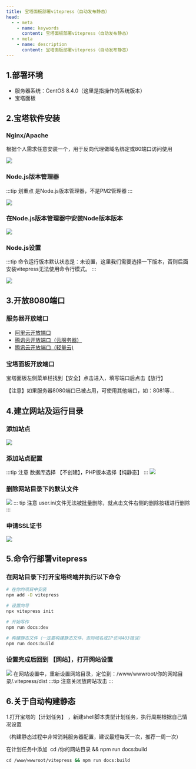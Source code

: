 ```yaml
---
title: 宝塔面板部署vitepress（自动发布静态）
head:
  - - meta
    - name: keywords
      content: 宝塔面板部署vitepress（自动发布静态）
  - - meta
    - name: description
      content: 宝塔面板部署vitepress（自动发布静态）
---
```


## 1.部署环境

- 服务器系统：CentOS 8.4.0（这里是指操作的系统版本）
- 宝塔面板

## 2.宝塔软件安装

### Nginx/Apache

根据个人需求任意安装一个，用于反向代理做域名绑定或80端口访问使用

![](https://m.theovan.cn/docs/WX20240223-222305%402x.png)

### Node.js版本管理器

:::tip 划重点
是Node.js版本管理器，不是PM2管理器
:::

![](https://m.theovan.cn/docs/WX20240223-222617%402x.png)

### 在Node.js版本管理器中安装Node版本版本

![](https://m.theovan.cn/docs/WX20240223-222723%402x.png)

### Node.js设置

:::tip
命令运行版本默认状态是：未设置，这里我们需要选择一下版本，否则后面安装vitepress无法使用命令行模式。
:::

![](https://m.theovan.cn/docs/WX20240223-222850%402x.png)

## 3.开放8080端口

### 服务器开放端口

- [阿里云开放端口](https://help.aliyun.com/document_detail/25475.html?spm=5176.2020520101securitygroupdetail.help.dexternal.63464df5MZ0qJz)
- [腾讯云开放端口（云服务器）](https://cloud.tencent.com/document/product/213/39740)
- [腾讯云开放端口（轻量云)](https://cloud.tencent.com/document/product/1207/59924)

### 宝塔面板开放端口

宝塔面板左侧菜单栏找到【安全】点击进入，填写端口后点击【放行】

【注意】如果服务器8080端口已被占用，可使用其他端口，如：8081等...

## 4.建立网站及运行目录

### 添加站点

![](https://m.theovan.cn/docs/WX20240223-223335%402x.png)

### 添加站点配置

:::tip 注意
数据库选择 【不创建】，PHP版本选择【纯静态】
:::
![](https://m.theovan.cn/docs/WX20240223-223817%402x.png)

### 删除网站目录下的默认文件

![](https://m.theovan.cn/docs/WX20240223-223941%402x.png)
::: tip 注意
user.ini文件无法被批量删除，就点击文件右侧的删除按钮进行删除
:::

### 申请SSL证书

![](https://m.theovan.cn/docs/WX20240223-224110%402x.png)

## 5.命令行部署vitepress

### 在网站目录下打开宝塔终端并执行以下命令

```sh
# 在你的项目中安装
npm add -D vitepress

# 设置向导
npx vitepress init

# 开始写作
npm run docs:dev

# 构建静态文件（一定要构建静态文件，否则域名或IP访问403错误）
npm run docs:build
```

### 设置完成后回到 【网站】，打开网站设置

![](https://m.theovan.cn/docs/WX20240223-224612%402x.png)
在网站设置中，重新设置网站目录，定位到：/www/wwwroot/你的网站目录/.vitepress/dist
:::tip
注意关闭放跨站攻击
:::

## 6.关于自动构建静态

1.打开宝塔的【计划任务】 ，新建shell脚本类型计划任务，执行周期根据自己情况设置

（构建静态过程中非常消耗服务器配置，建议最短每天一次，推荐一周一次）

在计划任务中添加  cd /你的网站目录 && npm run docs:build

```sh
cd /www/wwwroot/vitepress && npm run docs:build
```
